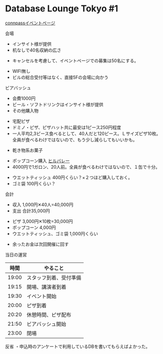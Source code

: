 # Database Lounge Tokyo #1
[connpassイベントページ](http://database-lounge-tokyo.connpass.com/event/35318/)

会場
* インサイト様が提供
* 机なしで40名収納の広さ
 - キャンセルを考慮して、イベントページでの募集は50名にする。
* WIFI無し
* ビルの総合受付等はなく、直接5Fの会場に向かう

ビアバッシュ
* 会費1000円
* ビール・ソフトドリンクはインサイト様が提供
* その他購入物
 - 宅配ピザ
 - ドミノ・ピザ、ピザハット共に最安は1ピース250円程度
 - 一人平均2,3ピース食べるとして、40人だと120ピース。Ｌサイズピザ10枚。全員が食べるわけではないので、もう少し減らしてもいいかも。
* 乾き物系お菓子
 - ポップコーン購入 [ヒルバレー](http://www.hvshop.jp/shopdetail/000000000018/)
 - 4000円で1ガロン、20人前。全員が食べるわけではないので、１缶で十分。
* ウエットティッシュ 400円くらい？×２つほど購入しておく。
* ゴミ袋 100円くらい？

会計
* 収入 1,000円✕40人=40,000円
* 支出 合計35,000円
 - ピザ 3,000円✕10枚=30,000円
 - ポップコーン 4,000円
 - ウエットティッシュ、ゴミ袋 1,000円くらい
* 余ったお金は次回開催に回す

当日の運営

|時間  |やること| 
|------|--------|
|19:00 |スタッフ到着、受付準備|
|19:15|開場、講演者到着|
|19:30|イベント開始|
|20:00|ピザ到着|
|20:20|休憩時間、ピザ配布|
|21:50|ビアバッシュ開始|
|23:00|閉場|

反省
・申込時のアンケートで利用しているDBを書いてもらえばよかった。

